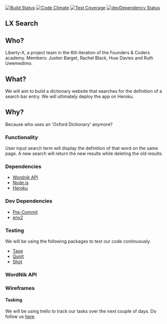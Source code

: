 [![Build Status](https://travis-ci.org/liberty-x/lxsearch.svg?branch=master)](https://travis-ci.org/liberty-x/lxsearch)
[![Code Climate](https://codeclimate.com/github/liberty-x/lxsearch/badges/gpa.svg)](https://codeclimate.com/github/liberty-x/lxsearch)
[![Test Coverage](https://codeclimate.com/github/liberty-x/lxsearch/badges/coverage.svg)](https://codeclimate.com/github/liberty-x/lxsearch/coverage)
[![devDependency Status](https://david-dm.org/dwyl/esta/dev-status.svg)](https://david-dm.org/dwyl/esta#info=devDependencies)

## LX Search

## Who?

Liberty-X, a project team in the 6th iteration of the Founders & Coders academy.
Members: Justen Barget, Rachel Black, Huw Davies and Ruth Uwemedimo.

## What?

We will aim to build a dictionary website that searches for the definition of a search bar entry. We will ultimately deploy the app on Heroku.

## Why?

Because who uses an 'Oxford Dictionary' anymore?

### Functionality

User input search term will display the definition of that word on the same page.
A new search will return the new results while deleting the old results.

### Dependencies
 * [Wordnik API](http://developer.wordnik.com/)
 * [Node.js](https://nodejs.org/en/)
 * [Heroku](https://www.heroku.com/)

### Dev Dependencies
 * [Pre-Commit](https://github.com/jish/pre-commit)
 * [env2](https://github.com/dwyl/env2)

### Testing

We will be using the following packages to test our code continuously.
* [Tape](https://github.com/substack/tape)
* [Qunit](https://qunitjs.com/)
* [Shot](https://www.npmjs.com/package/shot)

### WordNik API

### Wireframes

#### Tasking

We will be using trello to track our tasks over the next couple of days. Do follow us [here](https://trello.com/b/TDofqyUx/auto-complete).
